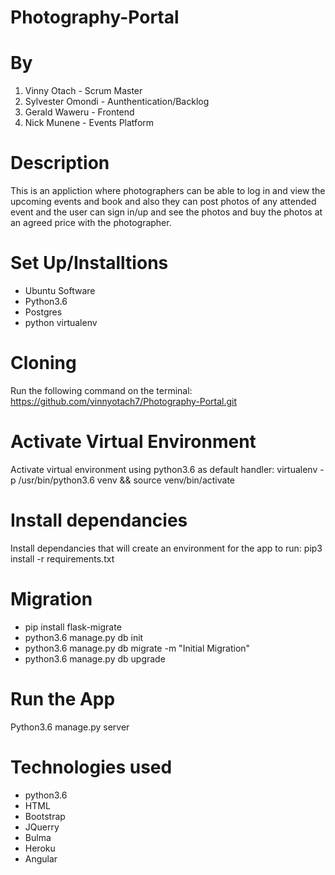 # Photography-Portal

# By 
<ol>
<li>Vinny Otach - Scrum Master</li>
<li>Sylvester Omondi - Aunthentication/Backlog</li>
<li>Gerald Waweru - Frontend</li>
<li>Nick Munene - Events Platform</li>
</ol>

# Description 
This is an appliction where photographers can be able to log in and view the upcoming events and book and also they can post photos of any attended event and the user can sign in/up and see the photos and buy the photos at an agreed price with the photographer.

# Set Up/Installtions
<ul>
<li>Ubuntu Software</li>
<li>Python3.6</li>
<li>Postgres</li>
<li>python virtualenv</li>
</ul>

# Cloning
Run the following command on the terminal: https://github.com/vinnyotach7/Photography-Portal.git

# Activate Virtual Environment
Activate virtual environment using python3.6 as default handler:
virtualenv -p /usr/bin/python3.6 venv && source venv/bin/activate

# Install dependancies
Install dependancies that will create an environment for the app to run: pip3 install -r requirements.txt

# Migration
<ul>
<li>pip install flask-migrate</li>
<li>python3.6 manage.py db init</li>
<li>python3.6 manage.py db migrate -m "Initial Migration"</li>
<li>python3.6 manage.py db upgrade</li>
</ul>

# Run the App
Python3.6 manage.py server

# Technologies used
<ul>
<li>python3.6</li>
<li>HTML</li>
<li>Bootstrap</li>
<li>JQuerry</li>
<li>Bulma</li>
<li>Heroku</li>
<li>Angular</li>
</ul>

